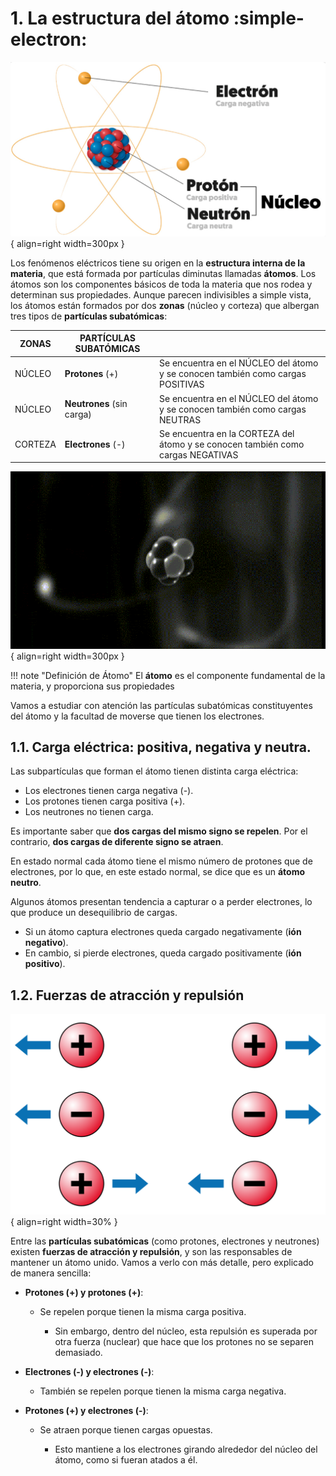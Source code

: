 # 1. La estructura del átomo :simple-electron:

![Átomo](media/atomo.png){ align=right width=300px }

Los fenómenos eléctricos tiene su origen en la **estructura interna de la materia**, que está formada por partículas diminutas llamadas **átomos**. Los átomos son los componentes básicos de toda la materia que nos rodea y determinan sus propiedades. Aunque parecen indivisibles a simple vista, los átomos están formados por dos **zonas** (núcleo y corteza) que albergan tres tipos de **partículas subatómicas**:



| ZONAS | PARTÍCULAS SUBATÓMICAS |  |
| ------------ | ------------- | ------------ |
| NÚCLEO  | **Protones** (+)          | Se encuentra en el NÚCLEO del átomo y se conocen también como cargas POSITIVAS  |
| NÚCLEO  | **Neutrones** (sin carga) | Se encuentra en el NÚCLEO del átomo y se conocen también como cargas NEUTRAS    |
| CORTEZA  | **Electrones** (-) | Se encuentra en la CORTEZA del átomo y se conocen también como cargas NEGATIVAS    |

![Átomo](media/atomo.gif){ align=right width=300px }

!!! note "Definición de Átomo"
    El **átomo** es el componente fundamental de la materia, y proporciona sus propiedades


Vamos a estudiar con atención las partículas subatómicas constituyentes del átomo y la facultad de moverse que tienen los electrones.

## 1.1. Carga eléctrica: positiva, negativa y neutra.

Las subpartículas que forman el átomo tienen distinta carga eléctrica:

- Los electrones tienen carga negativa (-).
- Los protones tienen carga positiva (+).
- Los neutrones no tienen carga.

Es importante saber que **dos cargas del mismo signo se repelen**. Por el contrario, **dos cargas de diferente signo se atraen**.

En estado normal cada átomo tiene el mismo número de protones que de electrones, por lo que, en este estado normal, se dice que es un **átomo neutro**.

Algunos átomos presentan tendencia a capturar o a perder electrones, lo que produce un desequilibrio de cargas.

- Si un átomo captura electrones queda cargado negativamente (**ión negativo**).
- En cambio, si pierde electrones, queda cargado positivamente (**ión positivo**).

## 1.2. Fuerzas de atracción y repulsión

![Cargas](media/cargas.png){ align=right width=30% } 

Entre las **partículas subatómicas** (como protones, electrones y neutrones)  existen **fuerzas de atracción y repulsión**, y son las responsables de mantener un átomo unido. Vamos a verlo con más detalle, pero explicado de manera sencilla:  

* **Protones (+) y protones (+)**:

    * Se repelen porque tienen la misma carga positiva.
  
        * Sin embargo, dentro del núcleo, esta repulsión es superada por otra fuerza (nuclear) que hace que los protones no se separen demasiado.


* **Electrones (-) y electrones (-)**:

    * También se repelen porque tienen la misma carga negativa.

* **Protones (+) y electrones (-)**:

    * Se atraen porque tienen cargas opuestas.

      * Esto mantiene a los electrones girando alrededor del núcleo del átomo, como si fueran atados a él.
